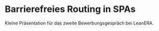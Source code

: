 # Barrierefreies Routing in SPAs

Kleine Präsentation für das zweite Bewerbungsgespräch bei LeanERA.
